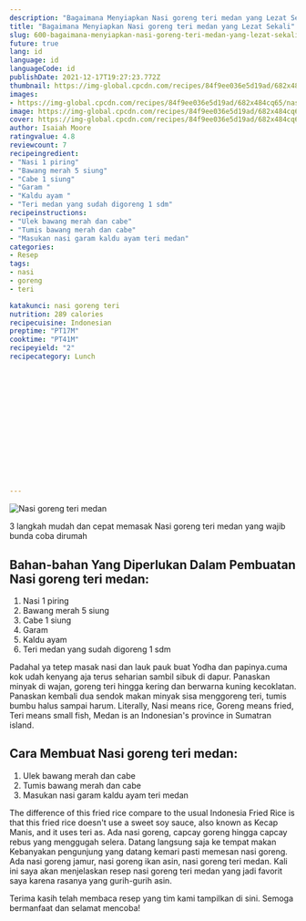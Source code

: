 ```yaml
---
description: "Bagaimana Menyiapkan Nasi goreng teri medan yang Lezat Sekali"
title: "Bagaimana Menyiapkan Nasi goreng teri medan yang Lezat Sekali"
slug: 600-bagaimana-menyiapkan-nasi-goreng-teri-medan-yang-lezat-sekali
future: true
lang: id
language: id
languageCode: id
publishDate: 2021-12-17T19:27:23.772Z 
thumbnail: https://img-global.cpcdn.com/recipes/84f9ee036e5d19ad/682x484cq65/nasi-goreng-teri-medan-foto-resep-utama.png
images:
- https://img-global.cpcdn.com/recipes/84f9ee036e5d19ad/682x484cq65/nasi-goreng-teri-medan-foto-resep-utama.png
image: https://img-global.cpcdn.com/recipes/84f9ee036e5d19ad/682x484cq65/nasi-goreng-teri-medan-foto-resep-utama.png
cover: https://img-global.cpcdn.com/recipes/84f9ee036e5d19ad/682x484cq65/nasi-goreng-teri-medan-foto-resep-utama.png
author: Isaiah Moore
ratingvalue: 4.8
reviewcount: 7
recipeingredient:
- "Nasi 1 piring"
- "Bawang merah 5 siung"
- "Cabe 1 siung"
- "Garam "
- "Kaldu ayam "
- "Teri medan yang sudah digoreng 1 sdm"
recipeinstructions:
- "Ulek bawang merah dan cabe"
- "Tumis bawang merah dan cabe"
- "Masukan nasi garam kaldu ayam teri medan"
categories:
- Resep
tags:
- nasi
- goreng
- teri

katakunci: nasi goreng teri 
nutrition: 289 calories
recipecuisine: Indonesian
preptime: "PT17M"
cooktime: "PT41M"
recipeyield: "2"
recipecategory: Lunch


     
    
    
    
    
    
    
    
    
    
    
      
    
---
```



![Nasi goreng teri medan](https://img-global.cpcdn.com/recipes/84f9ee036e5d19ad/682x484cq65/nasi-goreng-teri-medan-foto-resep-utama.png)

3 langkah mudah dan cepat memasak  Nasi goreng teri medan yang wajib bunda coba dirumah

<!--inarticleads1-->

## Bahan-bahan Yang Diperlukan Dalam Pembuatan Nasi goreng teri medan:

1. Nasi 1 piring
1. Bawang merah 5 siung
1. Cabe 1 siung
1. Garam 
1. Kaldu ayam 
1. Teri medan yang sudah digoreng 1 sdm

Padahal ya tetep masak nasi dan lauk pauk buat Yodha dan papinya.cuma kok udah kenyang aja terus seharian sambil sibuk di dapur. Panaskan minyak di wajan, goreng teri hingga kering dan berwarna kuning kecoklatan. Panaskan kembali dua sendok makan minyak sisa menggoreng teri, tumis bumbu halus sampai harum. Literally, Nasi means rice, Goreng means fried, Teri means small fish, Medan is an Indonesian&#39;s province in Sumatran island. 

<!--inarticleads2-->

## Cara Membuat Nasi goreng teri medan:

1. Ulek bawang merah dan cabe
1. Tumis bawang merah dan cabe
1. Masukan nasi garam kaldu ayam teri medan


The difference of this fried rice compare to the usual Indonesia Fried Rice is that this fried rice doesn&#39;t use a sweet soy sauce, also known as Kecap Manis, and it uses teri as. Ada nasi goreng, capcay goreng hingga capcay rebus yang menggugah selera. Datang langsung saja ke tempat makan Kebanyakan pengunjung yang datang kemari pasti memesan nasi goreng. Ada nasi goreng jamur, nasi goreng ikan asin, nasi goreng teri medan. Kali ini saya akan menjelaskan resep nasi goreng teri medan yang jadi favorit saya karena rasanya yang gurih-gurih asin. 

Terima kasih telah membaca resep yang tim kami tampilkan di sini. Semoga bermanfaat dan selamat mencoba!
